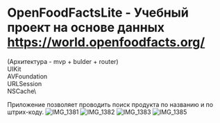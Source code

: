 # OpenFoodFactsLite - Учебный проект на основе данных https://world.openfoodfacts.org/
(Архитектура - mvp + bulder + router)\
UIKit\
AVFoundation\
URLSession\
NSCache\

Приложение позволяет проводить поиск продукта по названию и по штрих-коду.
![IMG_1381](https://user-images.githubusercontent.com/61419902/137880662-eafbdb2b-4904-49dc-8ec5-a530a5eef9cd.PNG)
![IMG_1382](https://user-images.githubusercontent.com/61419902/137880671-241057d1-1dd9-4ccc-9214-1ad10b68bb34.PNG)
![IMG_1383](https://user-images.githubusercontent.com/61419902/137880685-6cfde6aa-d42c-46b2-91fe-b5ef1df5c4ee.PNG)
![IMG_1385](https://user-images.githubusercontent.com/61419902/137880688-a35743ea-c2fa-4662-8204-be4e609a1dcd.PNG)
